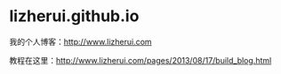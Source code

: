 lizherui.github.io
==================

我的个人博客：<http://www.lizherui.com>

教程在这里：<http://www.lizherui.com/pages/2013/08/17/build_blog.html>
